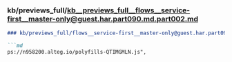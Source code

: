 ### kb/previews_full/kb__previews_full__flows__service-first__master-only@guest.har.part090.md.part002.md

```md
### kb/previews_full/flows__service-first__master-only@guest.har.part090.md (part 002)

```md
ps://n958200.alteg.io/polyfills-QTIMGMLN.js",
                    
```

```

```
